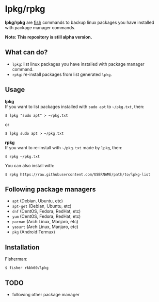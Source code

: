 # lpkg/rpkg
**lpkg/rpkg** are [fish](https://fishshell.com/) commands to backup linux packages you have installed with package manager commands.

**Note: This repository is still alpha version.**

## What can do?
- `lpkg`: list linux packages you have installed with package manager command.
- `rpkg`: re-install packages from list generated `lpkg`.

## Usage
**lpkg**  
If you want to list packages installed with `sudo apt` to `~/pkg.txt`, then:
```
$ lpkg "sudo apt" > ~/pkg.txt
```
or
```
$ lpkg sudo apt > ~/pkg.txt
```

**rpkg**  
If you want to re-install with `~/pkg.txt` made by `lpkg`, then:
```
$ rpkg ~/pkg.txt
```
You can also install with:
```
$ rpkg https://raw.githubusercontent.com/USERNAME/path/to/lpkg-list
```

## Following package managers
- `apt` (Debian, Ubuntu, etc)
- `apt-get` (Debian, Ubuntu, etc)
- `dnf` (CentOS, Fedora, RedHat, etc)
- `yum` (CentOS, Fedora, RedHat, etc)
- `pacman` (Arch Linux, Manjaro, etc)
- `yaourt` (Arch Linux, Manjaro, etc)
- `pkg` (Android Termux)

## Installation
Fisherman:
```
$ fisher rkbk60/lpkg
```

## TODO
- following other package manager
